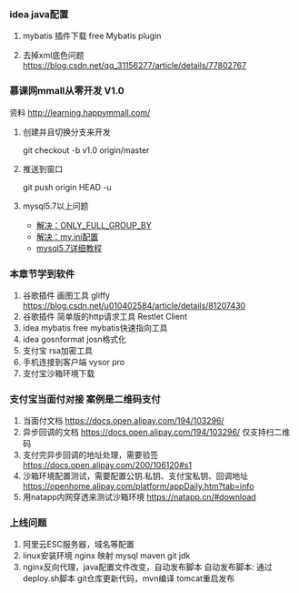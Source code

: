 
### idea java配置

1. mybatis 插件下载 free Mybatis plugin

2. 去掉xml底色问题 https://blog.csdn.net/qq_31156277/article/details/77802767 




### 慕课网mmall从零开发 V1.0

资料 http://learning.happymmall.com/

1. 创建并且切换分支来开发

    git checkout -b v1.0 origin/master

2. 推送到窗口
   
    git push origin HEAD -u
    
3. mysql5.7以上问题

    * [解决：ONLY_FULL_GROUP_BY](https://blog.csdn.net/qq_34707744/article/details/78031413)
    * [解决：my.ini配置](https://www.jb51.net/article/127627.htm)
    * [mysql5.7详细教程](https://www.cnblogs.com/renjianjun/p/9016286.html)
    
    
### 本章节学到软件
1. 谷歌插件 画图工具  gliffy  https://blog.csdn.net/u010402584/article/details/81207430
2. 谷歌插件 简单版的http请求工具 Restlet Client
3. idea mybatis free  mybatis快速指向工具
4. idea gosnformat josn格式化
5. 支付宝 rsa加密工具
6. 手机连接到客户端 vysor pro
7. 支付宝沙箱环境下载 


### 支付宝当面付对接 案例是二维码支付
1. 当面付文档 https://docs.open.alipay.com/194/103296/
2. 异步回调的文档 https://docs.open.alipay.com/194/103296/ 仅支持扫二维码
3. 支付完异步回调的地址处理，需要验签 https://docs.open.alipay.com/200/106120#s1 
4. 沙箱环境配置测试，需要配置公钥.私钥、支付宝私钥、回调地址 https://openhome.alipay.com/platform/appDaily.htm?tab=info
5. 用natapp内网穿透来测试沙箱环境 https://natapp.cn/#download



### 上线问题
1. 阿里云ESC服务器，域名等配置
2. linux安装环境 nginx 映射 mysql maven git jdk 
3. nginx反向代理，java配置文件改变，自动发布脚本
自动发布脚本: 通过deploy.sh脚本 git仓库更新代码，mvn编译 tomcat重启发布
